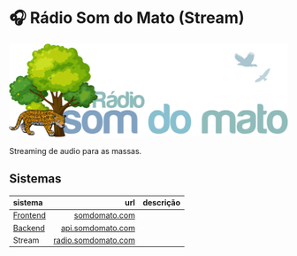 # 🎧 Rádio Som do Mato (Stream)

![Rádio Som do Mato](https://raw.githubusercontent.com/somdomato/somdomato/main/frontend/public/images/logo.svg "Rádio Som do Mato")

Streaming de audio para as massas.

## Sistemas

| sistema | url | descrição |
| :--- | ---: | ---: |
| [Frontend](./frontend) | [somdomato.com](https://somdomato.com) | |
| [Backend](./backend) | [api.somdomato.com](https://api.somdomato.com) | |
| Stream | [radio.somdomato.com](https://radio.somdomato.com) | |